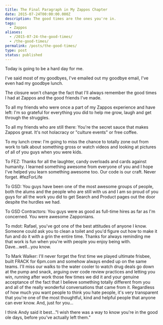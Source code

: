 ```yaml
---
title: The Final Paragraph in My Zappos Chapter
date: 2015-07-24T00:00:00.000Z
description: The good times are the ones you're in.
tags:
  - Zappos
aliases:
  - /2015-07-24-the-good-times/
  - /the-good-times/
permalink: /posts/the-good-times/
type: post
status: published
---
```




Today is going to be a hard day for me.

I've said most of my goodbyes, I've emailed out my goodbye email, I've even had my goodbye lunch.

The closure won't change the fact that I'll always remember the good times I had at Zappos and the good friends I've made.

To all my friends who were once a part of my Zappos experience and have left: I'm so grateful for everything you did to help me grow, laugh and get through the struggles.

To all my friends who are still there: You're the secret sauce that makes Zappos great. It's not holacracy or "culture events" or free coffee.

To my lunch crew: I'm going to miss the chance to totally zone out from work to talk about something gross or watch videos and looking at pictures of all of you guys when you were kids.

To FEZ: Thanks for all the laughter, candy overloads and cards against humanity. I learned something awesome from everyone of you and I hope I've helped you learn something awesome too. Our code is our craft. Never forget. #fezForLife

To GSD: You guys have been one of the most awesome groups of people, both the alums and the people who are still with us and I am so proud of you guys for all the work you did to get Search and Product pages out the door despite the hurdles we had.

To GSD Contractors: You guys were as good as full-time hires as far as I'm concerned. You were awesome Zapponians.

To mdot: Rafael, you've got one of the best attitudes of anyone I know. Someone could ask you to clean a toilet and you'd figure out how to make it fun and do it with a grin the entire time. Thanks for always reminding me that work is fun when you're with people you enjoy being with. Dave...well...you know.

To Mark Walker: I'll never forget the first time we played ultimate frisbee, built FRACK for 6pm.com and somehow always ended up on the same teams. I'll miss our walks to the water cooler to watch drug deals go down at the pump and snack, arguing over code review practices and letting you win, running after work those few times we did it and your genuine acceptance of the fact that I believe something totally different from you and all of the really wonderful conversations that came from it. Regardless of how much you want people to think you hate people, it's very transparent that you're one of the most thoughtful, kind and helpful people that anyone can ever know. And, just for you...

I think Andy said it best..."I wish there was a way to know you're in the good ole days, before you've actually left them."
